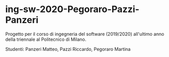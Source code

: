 # ing-sw-2020-Pegoraro-Pazzi-Panzeri
Progetto per il corso di ingegneria del software (2019/2020) all'ultimo anno della triennale al Politecnico di Milano.

Studenti:
Panzeri Matteo,
Pazzi Riccardo,
Pegoraro Martina
